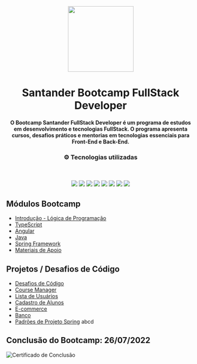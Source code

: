 <div align="center">
<img src="https://github.com/Davi-Perdigao/Santander_Bootcamp_FullStack_Developer/blob/main/Logo-Santander-Bootcamp.png" width="175px"> 
</div>
<h1 align="center">Santander Bootcamp FullStack Developer</h1>
<h4 align="center">O Bootcamp Santander FullStack Developer é um programa de estudos em desenvolvimento e tecnologias FullStack. O programa apresenta cursos, desafios práticos e mentorias em tecnologias essenciais para Front-End e Back-End.</h4>

<h3 align="center">
⚙️ Tecnologias utilizadas

<p>&nbsp;</p>
<img src="https://img.shields.io/badge/typescript-%231572B6.svg?style=for-the-badge&logo=typescript&logoColor=white"/>
<img src="https://img.shields.io/badge/git-%23F05033.svg?style=for-the-badge&logo=git&logoColor=white"/>
<img src="https://img.shields.io/badge/java-%23ED8B00.svg?style=for-the-badge&logo=java&logoColor=white">
<img src="https://img.shields.io/badge/html5-%23E34F26.svg?style=for-the-badge&logo=html5&logoColor=white"/>
<img src="https://img.shields.io/badge/css3-%231572B6.svg?style=for-the-badge&logo=css3&logoColor=white"/>
<img src="https://img.shields.io/badge/javascript-%23323330.svg?style=for-the-badge&logo=javascript&logoColor=%23F7DF1E">
<img src="https://img.shields.io/badge/angular-%23DD0031.svg?style=for-the-badge&logo=angular&logoColor=white">
<img src="https://img.shields.io/badge/spring-%236DB33F.svg?style=for-the-badge&logo=spring&logoColor=white"/>
</h3>

## Módulos Bootcamp

- [Introdução - Lógica de Programação](https://github.com/Davi-Perdigao/Santander_FullStack_Developer/tree/main/Introdu%C3%A7%C3%A3o%20-%20L%C3%B3gica%20de%20Programa%C3%A7%C3%A3o)
- [TypeScript](https://github.com/Davi-Perdigao/Santander_FullStack_Developer/tree/main/TypeScript)
- [Angular](https://github.com/Davi-Perdigao/Santander_FullStack_Developer/tree/main/Angular)
- [Java](https://github.com/Davi-Perdigao/Santander_FullStack_Developer/tree/main/JAVA)
- [Spring Framework](https://github.com/Davi-Perdigao/Santander_FullStack_Developer/tree/main/Spring%20Framework)
- [Materiais de Apoio](https://github.com/Davi-Perdigao/Santander_FullStack_Developer/tree/main/Materiais%20de%20Apoio)

## Projetos / Desafios de Código

- [Desafios de Código](https://github.com/Davi-Perdigao/Santander_FullStack_Developer/tree/main/Desafios%20de%20C%C3%B3digo)
- [Course Manager](https://github.com/Davi-Perdigao/Santander_FullStack_Developer/tree/main/Angular/course-manager-master)
- [Lista de Usuários](https://github.com/Davi-Perdigao/Santander_FullStack_Developer/tree/main/Angular/crud-dio-angular-main)
- [Cadastro de Alunos](https://github.com/Davi-Perdigao/Santander_FullStack_Developer/tree/main/Angular/SPA-Angular-main)
- [E-commerce](https://github.com/Davi-Perdigao/Santander_FullStack_Developer/tree/main/Angular/E-commerce)
- [Banco](https://github.com/Davi-Perdigao/Santander_FullStack_Developer/tree/main/JAVA/Projeto%20Banco)
- [Padrões de Projeto Spring](https://github.com/Davi-Perdigao/Santander_FullStack_Developer/tree/main/Spring%20Framework/lab-padroes-projeto-spring-main)
abcd
## Conclusão do Bootcamp: 26/07/2022
![Certificado de Conclusão](https://github.com/Davi-Perdigao/Santander_FullStack_Developer/blob/main/Certificado%20Conclus%C3%A3o.png)

